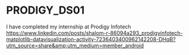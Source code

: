 # PRODIGY_DS01
I have completed my internship at Prodigy Infotech     https://www.linkedin.com/posts/shalom-r-86094a293_prodigyinfotech-matplotlib-datavisualization-activity-7236403400962142208-DHqB?utm_source=share&amp;utm_medium=member_android
